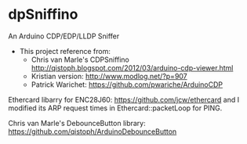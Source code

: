 # dpSniffino
An Arduino CDP/EDP/LLDP Sniffer

* This project reference from:
   - Chris van Marle's CDPSniffino http://qistoph.blogspot.com/2012/03/arduino-cdp-viewer.html
   - Kristian version: http://www.modlog.net/?p=907
   - Patrick Warichet: https://github.com/pwariche/ArduinoCDP

Ethercard libarry for ENC28J60: 
   https://github.com/jcw/ethercard
   and I modified its ARP request times in Ethercard::packetLoop for PING.

Chris van Marle's DebounceButton library:
   https://github.com/qistoph/ArduinoDebounceButton
